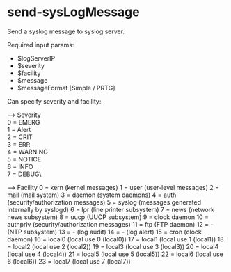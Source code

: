 # send-sysLogMessage

Send a syslog message to syslog server.

Required input params: 
- $logServerIP 
- $severity 
- $facility 
- $message 
- $messageFormat [Simple / PRTG] 

Can specify severity and facility: 

--> Severity\
0 = EMERG\
1 = Alert\
2 = CRIT\
3 = ERR\
4 = WARNING\
5 = NOTICE\
6 = INFO\
7 = DEBUG\ 

--> Facility 
0 = kern (kernel messages) 
1 = user (user-level messages) 
2 = mail (mail system) 
3 = daemon (system daemons) 
4 = auth (security/authorization messages) 
5 = syslog (messages generated internally by syslogd) 
6 = lpr (line printer subsystem) 
7 = news (network news subsystem) 
8 = uucp (UUCP subsystem) 
9 = clock daemon 
10 = authpriv (security/authorization messages) 
11 = ftp (FTP daemon) 
12 = - (NTP subsystem) 
13 = - (log audit) 
14 = - (log alert) 
15 = cron (clock daemon) 
16 = local0 (local use 0 (local0)) 
17 = local1 (local use 1 (local1)) 
18 = local2 (local use 2 (local2)) 
19 = local3 (local use 3 (local3)) 
20 = local4 (local use 4 (local4)) 
21 = local5 (local use 5 (local5)) 
22 = local6 (local use 6 (local6)) 
23 = local7 (local use 7 (local7)) 